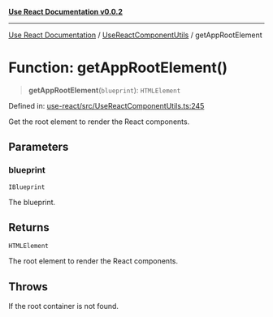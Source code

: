 [**Use React Documentation v0.0.2**](../../README.md)

***

[Use React Documentation](../../modules.md) / [UseReactComponentUtils](../README.md) / getAppRootElement

# Function: getAppRootElement()

> **getAppRootElement**(`blueprint`): `HTMLElement`

Defined in: [use-react/src/UseReactComponentUtils.ts:245](https://github.com/stonemjs/use-react/blob/27c0c592da81eceb639bfca4a4a8f24a448ad89c/src/UseReactComponentUtils.ts#L245)

Get the root element to render the React components.

## Parameters

### blueprint

`IBlueprint`

The blueprint.

## Returns

`HTMLElement`

The root element to render the React components.

## Throws

If the root container is not found.
